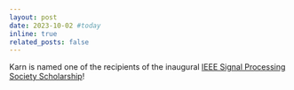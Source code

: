 ```yaml
---
layout: post
date: 2023-10-02 #today
inline: true
related_posts: false
---
```


Karn is named one of the recipients of the inaugural <a href="https://signalprocessingsociety.org/newsletter/2023/11/congratulations-inaugural-sps-scholarship-recipients">IEEE Signal Processing Society Scholarship</a>!